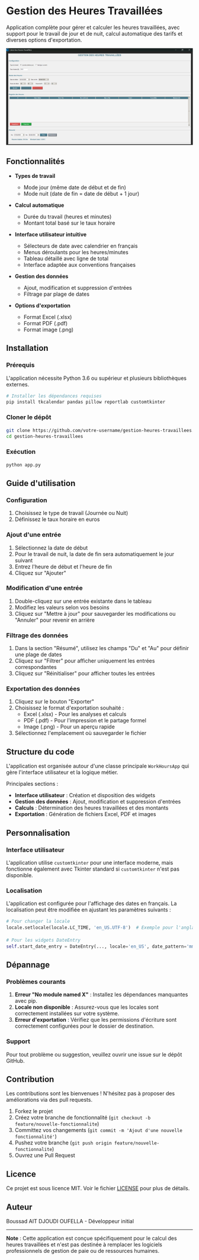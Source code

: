 # Gestion des Heures Travaillées

Application complète pour gérer et calculer les heures travaillées, avec support pour le travail de jour et de nuit, calcul automatique des tarifs et diverses options d'exportation.

![Capture d'écran de l'application](screenshot.png)

## Fonctionnalités

- **Types de travail**
  - Mode jour (même date de début et de fin)
  - Mode nuit (date de fin = date de début + 1 jour)

- **Calcul automatique**
  - Durée du travail (heures et minutes)
  - Montant total basé sur le taux horaire

- **Interface utilisateur intuitive**
  - Sélecteurs de date avec calendrier en français
  - Menus déroulants pour les heures/minutes
  - Tableau détaillé avec ligne de total
  - Interface adaptée aux conventions françaises

- **Gestion des données**
  - Ajout, modification et suppression d'entrées
  - Filtrage par plage de dates

- **Options d'exportation**
  - Format Excel (.xlsx)
  - Format PDF (.pdf)
  - Format image (.png)

## Installation

### Prérequis

L'application nécessite Python 3.6 ou supérieur et plusieurs bibliothèques externes.

```bash
# Installer les dépendances requises
pip install tkcalendar pandas pillow reportlab customtkinter
```

### Cloner le dépôt

```bash
git clone https://github.com/votre-username/gestion-heures-travaillees.git
cd gestion-heures-travaillees
```

### Exécution

```bash
python app.py
```

## Guide d'utilisation

### Configuration

1. Choisissez le type de travail (Journée ou Nuit)
2. Définissez le taux horaire en euros

### Ajout d'une entrée

1. Sélectionnez la date de début
2. Pour le travail de nuit, la date de fin sera automatiquement le jour suivant
3. Entrez l'heure de début et l'heure de fin
4. Cliquez sur "Ajouter"

### Modification d'une entrée

1. Double-cliquez sur une entrée existante dans le tableau
2. Modifiez les valeurs selon vos besoins
3. Cliquez sur "Mettre à jour" pour sauvegarder les modifications ou "Annuler" pour revenir en arrière

### Filtrage des données

1. Dans la section "Résumé", utilisez les champs "Du" et "Au" pour définir une plage de dates
2. Cliquez sur "Filtrer" pour afficher uniquement les entrées correspondantes
3. Cliquez sur "Réinitialiser" pour afficher toutes les entrées

### Exportation des données

1. Cliquez sur le bouton "Exporter"
2. Choisissez le format d'exportation souhaité :
   - Excel (.xlsx) - Pour les analyses et calculs
   - PDF (.pdf) - Pour l'impression et le partage formel
   - Image (.png) - Pour un aperçu rapide
3. Sélectionnez l'emplacement où sauvegarder le fichier

## Structure du code

L'application est organisée autour d'une classe principale `WorkHoursApp` qui gère l'interface utilisateur et la logique métier.

Principales sections :
- **Interface utilisateur** : Création et disposition des widgets
- **Gestion des données** : Ajout, modification et suppression d'entrées
- **Calculs** : Détermination des heures travaillées et des montants
- **Exportation** : Génération de fichiers Excel, PDF et images

## Personnalisation

### Interface utilisateur

L'application utilise `customtkinter` pour une interface moderne, mais fonctionne également avec Tkinter standard si `customtkinter` n'est pas disponible.

### Localisation

L'application est configurée pour l'affichage des dates en français. La localisation peut être modifiée en ajustant les paramètres suivants :

```python
# Pour changer la locale
locale.setlocale(locale.LC_TIME, 'en_US.UTF-8')  # Exemple pour l'anglais

# Pour les widgets DateEntry
self.start_date_entry = DateEntry(..., locale='en_US', date_pattern='mm/dd/yyyy')
```

## Dépannage

### Problèmes courants

1. **Erreur "No module named X"** : Installez les dépendances manquantes avec pip.
2. **Locale non disponible** : Assurez-vous que les locales sont correctement installées sur votre système.
3. **Erreur d'exportation** : Vérifiez que les permissions d'écriture sont correctement configurées pour le dossier de destination.

### Support

Pour tout problème ou suggestion, veuillez ouvrir une issue sur le dépôt GitHub.

## Contribution

Les contributions sont les bienvenues ! N'hésitez pas à proposer des améliorations via des pull requests.

1. Forkez le projet
2. Créez votre branche de fonctionnalité (`git checkout -b feature/nouvelle-fonctionnalite`)
3. Committez vos changements (`git commit -m 'Ajout d'une nouvelle fonctionnalité'`)
4. Pushez votre branche (`git push origin feature/nouvelle-fonctionnalite`)
5. Ouvrez une Pull Request

## Licence

Ce projet est sous licence MIT. Voir le fichier [LICENSE](LICENSE) pour plus de détails.

## Auteur

Boussad AIT DJOUDI OUFELLA - Développeur initial

---

**Note** : Cette application est conçue spécifiquement pour le calcul des heures travaillées et n'est pas destinée à remplacer les logiciels professionnels de gestion de paie ou de ressources humaines.
